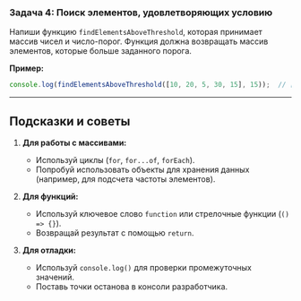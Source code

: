 ### Задача 4: Поиск элементов, удовлетворяющих условию
Напиши функцию `findElementsAboveThreshold`, которая принимает массив чисел и число-порог. Функция должна возвращать массив элементов, которые больше заданного порога.

**Пример:**
```javascript
console.log(findElementsAboveThreshold([10, 20, 5, 30, 15], 15));  // [20, 30]
```

---

## Подсказки и советы

1. **Для работы с массивами:**
   - Используй циклы (`for`, `for...of`, `forEach`).
   - Попробуй использовать объекты для хранения данных (например, для подсчета частоты элементов).

2. **Для функций:**
   - Используй ключевое слово `function` или стрелочные функции (`() => {}`).
   - Возвращай результат с помощью `return`.

3. **Для отладки:**
   - Используй `console.log()` для проверки промежуточных значений.
   - Поставь точки останова в консоли разработчика.